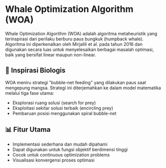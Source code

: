 # Whale Optimization Algorithm (WOA)

Whale Optimization Algorithm (WOA) adalah algoritma metaheuristik yang terinspirasi dari perilaku berburu paus bungkuk (humpback whale). Algoritma ini diperkenalkan oleh Mirjalili et al. pada tahun 2016 dan digunakan secara luas untuk menyelesaikan berbagai masalah optimasi, baik yang bersifat linear maupun non-linear.

## 🧠 Inspirasi Biologis

WOA meniru strategi "bubble-net feeding" yang dilakukan paus saat mengepung mangsa. Strategi ini diterjemahkan ke dalam model matematika melalui tiga fase utama:
- Eksplorasi ruang solusi (search for prey)
- Eksploitasi sekitar solusi terbaik (encircling prey)
- Pembaruan posisi menggunakan spiral bubble-net

## 📊 Fitur Utama

- Implementasi sederhana dan mudah dipahami
- Dapat digunakan untuk fungsi objektif berdimensi tinggi
- Cocok untuk continuous optimization problems
- Visualisasi konvergensi proses optimasi
